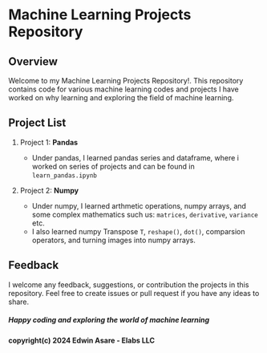 # Machine Learning Projects Repository

## Overview
Welcome to my Machine Learning Projects Repository!. This repository contains code for various machine learning codes and projects I have worked on why learning and exploring the field of machine learning.

## Project List
1. Project 1: **Pandas**
    - Under pandas, I learned pandas series and dataframe, where i worked on series of projects and can be found in `learn_pandas.ipynb`

2. Project 2: **Numpy**
    - Under numpy, I learned arthmetic operations, numpy arrays, and some complex mathematics such us: `matrices`, `derivative`, `variance` etc.
    - I also learned numpy Transpose `T`, `reshape()`, `dot()`, comparsion operators, and turning images into numpy arrays.


## Feedback
I welcome any feedback, suggestions, or contribution the projects in this repository. Feel free to create issues or pull request if you have any ideas to share.

##### Happy coding and exploring the world of machine learning


#### copyright(c) 2024 Edwin Asare - Elabs LLC